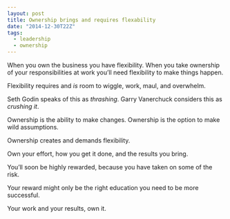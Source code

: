 ```yaml
---
layout: post
title: Ownership brings and requires flexability
date: "2014-12-30T22Z"
tags:
  - leadership
  - ownership
---
```


When you own the business you have flexibility. When you take ownership of your responsibilities at work you’ll need flexibility to make things happen.

Flexibility requires and _is_ room to wiggle, work, maul, and overwhelm.

Seth Godin speaks of this as _thrashing_.
Garry Vanerchuck considers this as _crushing it_.

Ownership is the ability to make changes.
Ownership is the option to make wild assumptions.

Ownership creates and demands flexibility.

Own your effort, how you get it done, and the results you bring.

You’ll soon be highly rewarded, because you have taken on some of the risk.

Your reward might only be the right education you need to be more successful.

Your work and your results, own it.
